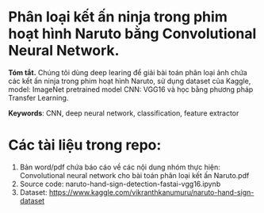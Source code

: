 # Phân loại kết ấn ninja trong phim hoạt hình Naruto bằng Convolutional Neural Network.
**Tóm tắt.**
Chúng tôi dùng deep learing để giải bài toán phân loại ảnh chứa các kết ấn ninja trong phim hoạt hình Naruto, sử dụng dataset của Kaggle, model: ImageNet pretrained model CNN: VGG16 và học bằng phương pháp Transfer Learning.  

**Keywords**: CNN, deep neural network, classification, feature extractor
# Các tài liệu trong repo:
1. Bản word/pdf chứa báo cáo về các nội dung nhóm thực hiện: Convolutional neural network cho bài toán phân loại kết ấn Naruto.pdf
2. Source code: naruto-hand-sign-detection-fastai-vgg16.ipynb
3. Dataset: https://www.kaggle.com/vikranthkanumuru/naruto-hand-sign-dataset

